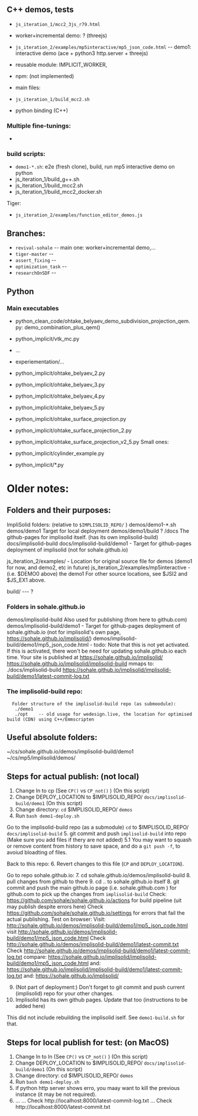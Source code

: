 ## C++ demos, tests

* `js_iteration_1/mcc2_3js_r79.html`
* worker+incremental demo: ? (threejs)
* `js_iteration_2/examples/mp5interactive/mp5_json_code.html` -- demo1: interactive demo (ace + python3 http.server + threejs)

* reusable module: IMPLICIT_WORKER,

* npm: (not implemented)

* main files:
* `js_iteration_1/build_mcc2.sh`
* python binding (C++)

### Multiple fine-tunings:
*
### build scripts:
* `demo1-*.sh`: e2e (fresh clone), build, run mp5 interactive demo on python
* js_iteration_1/build_g++.sh
* js_iteration_1/build_mcc2.sh
* js_iteration_1/build_mcc2_docker.sh

Tiger:
* `js_iteration_2/examples/function_editor_demos.js`

## Branches:
*  `revival-sohale` -- main one: worker+incremental demo,...
*  `tiger-master` --
*  `assert_fixing` --
*  `optimization_task` --
*  `researchOnSDF` --

## Python
### Main executables
* python_clean_code/ohtake_belyaev_demo_subdivision_projection_qem.py: demo_combination_plus_qem()
* python_implicit/vtk_mc.py
* ...
* experiementation/...

* python_implicit/ohtake_belyaev_2.py
* python_implicit/ohtake_belyaev_3.py
* python_implicit/ohtake_belyaev_4.py
* python_implicit/ohtake_belyaev_5.py

* python_implicit/ohtake_surface_projection.py
* python_implicit/ohtake_surface_projection_2.py
* python_implicit/ohtake_surface_projection_v2_5.py
Small ones:
* python_implicit/cylinder_example.py

* python_implicit/*.py

# Older notes:
## Folders and their purposes:
 ImpliSolid folders: (relative to `$IMPLISOLID_REPO/` )
   demos/demo1-*.sh
   demos/demo1       Target for local deployment
   demos/demo1/build ?
   /docs The github-pages for implisolid itself. (has its own implisolid-build)
   docs/implisolid-build
   docs/implisolid-build/demo1 - Target for github-pages deployment of implisolid (not for sohale.github.io)

   js_iteration_2/examples/     -  Location for original source file for demos (demo1 for now, and demo2, etc in future)
   js_iteration_2/examples/mp5interactive - (i.e. $DEMO0 above) the demo1
       For other source locations, see $JSI2 and $JS_EX1 above.

   build/ --- ?


### Folders in sohale.github.io
   demos/implisolid-build Also used for publishing (from here to github.com)
   demos/implisolid-build/demo1 - Target for github-pages deployment of sohale.github.io (not for implisolid's own page, https://sohale.github.io/implisolid/)
   demos/implisolid-build/demo1/mp5_json_code.html - todo: Note that this is not yet activated. If this is activated, there won't be need for updating sohale.github.io each time.
               Your site is published at https://sohale.github.io/implisolid/
                        https://sohale.github.io/implisolid/implisolid-build
                                      mmaps to:      ./docs/implisolid-build
                        https://sohale.github.io/implisolid/implisolid-build/demo1/latest-commit-log.txt

### The implisolid-build repo:
      Folder structure of the implisolid-build repo (as submoodule):
       ./demo1
       ./opt    -- old usage for wedesign.live, the location for optimised build (CDN) using C++/Emmscripten



## Useful absolute folders:
   ~/cs/sohale.github.io/demos/implisolid-build/demo1
   ~/cs/mp5/implisolid/demos/



## Steps for actual publish: (not local)
 1. Change ln to cp (See `CP()` vs `CP_not()` )  (On this script)
 2. Change DEPLOY_LOCATION to $IMPLISOLID_REPO/ `docs/implisolid-build/demo1` (On this script)
 3. Change directory: `cd` $IMPLISOLID_REPO/ `demos`
 4. Run `bash demo1-deploy.sh`

 Go to the implisolid-build repo (as a submodule)
 `cd` to  $IMPLISOLID_REPO/  `docs/implisolid-build`
 5. git commit and push `implisolid-build` into repo (Make sure you add files if thery are not added)
    5.1 You may want to squash or remove content from history to save space, and do a `git push -f`, to avoiud bloadting of files.

 Back to this repo:
 6. Revert changes to this file (`CP` and `DEPLOY_LOCATION`).

 Go to repo sohale.github.io:
 7. cd sohale.github.io/demos/implisolid-build
 8. pull changes from github to there
 9. cd .. to sohale.github.io itself
 8. git commit and push the main github.io page (i.e. sohale.github.com ) for github.com to pick up the changes from `implisolid-build`
    Check: https://github.com/sohale/sohale.github.io/actions for build pipeline (uit may publish despite errors here)
    Check https://github.com/sohale/sohale.github.io/settings for errors that fail the actual publishing.
 Test on browser:
    Visit: http://sohale.github.io/demos/implisolid-build/demo1/mp5_json_code.html
    visit http://sohale.github.io/demos/implisolid-build/demo1/mp5_json_code.html
    Check http://sohale.github.io/demos/implisolid-build/demo1/latest-commit.txt
    Check http://sohale.github.io/demos/implisolid-build/demo1/latest-commit-log.txt
 compare: https://sohale.github.io/implisolid/implisolid-build/demo1/mp5_json_code.html
     and: https://sohale.github.io/implisolid/implisolid-build/demo1/latest-commit-log.txt
     and: https://sohale.github.io/implisolid/


 9. (Not part of deployment:) Don't forget to git commit and push current (implisolid) repo for your other changes.
 10. Implisolid has its own github pages. Update that too (instructions to be added here)

 This did not include rebuilding the implisolid iself. See `demo1-build.sh` for that.




## Steps for local publish for test: (on MacOS)
 1. Change ln to ln (See `CP()` vs `CP_not()` )  (On this script)
 2. Change DEPLOY_LOCATION to $IMPLISOLID_REPO/ `docs/implisolid-build/demo1` (On this script)
 3. Change directory: cd $IMPLISOLID_REPO/ `demos`
 4. Run `bash demo1-deploy.sh`
 5. if python http server shows erro, you maay want to kill the previous instance (it may be not required).
 6. ...
    ...  Check http://localhost:8000/latest-commit-log.txt
    ...  Check http://localhost:8000/latest-commit.txt
